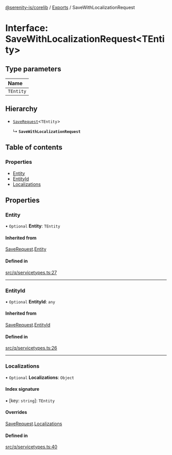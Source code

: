 [@serenity-is/corelib](../README.md) / [Exports](../modules.md) / SaveWithLocalizationRequest

# Interface: SaveWithLocalizationRequest<TEntity\>

## Type parameters

| Name |
| :------ |
| `TEntity` |

## Hierarchy

- [`SaveRequest`](SaveRequest.md)<`TEntity`\>

  ↳ **`SaveWithLocalizationRequest`**

## Table of contents

### Properties

- [Entity](SaveWithLocalizationRequest.md#entity)
- [EntityId](SaveWithLocalizationRequest.md#entityid)
- [Localizations](SaveWithLocalizationRequest.md#localizations)

## Properties

### Entity

• `Optional` **Entity**: `TEntity`

#### Inherited from

[SaveRequest](SaveRequest.md).[Entity](SaveRequest.md#entity)

#### Defined in

[src/q/servicetypes.ts:27](https://github.com/serenity-is/serenity/blob/master/packages/corelib/src/q/servicetypes.ts#L27)

___

### EntityId

• `Optional` **EntityId**: `any`

#### Inherited from

[SaveRequest](SaveRequest.md).[EntityId](SaveRequest.md#entityid)

#### Defined in

[src/q/servicetypes.ts:26](https://github.com/serenity-is/serenity/blob/master/packages/corelib/src/q/servicetypes.ts#L26)

___

### Localizations

• `Optional` **Localizations**: `Object`

#### Index signature

▪ [key: `string`]: `TEntity`

#### Overrides

[SaveRequest](SaveRequest.md).[Localizations](SaveRequest.md#localizations)

#### Defined in

[src/q/servicetypes.ts:40](https://github.com/serenity-is/serenity/blob/master/packages/corelib/src/q/servicetypes.ts#L40)
